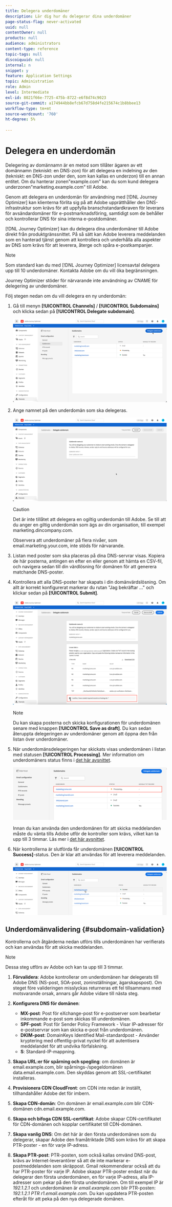 ```yaml
---
title: Delegera underdomäner
description: Lär dig hur du delegerar dina underdomäner
page-status-flag: never-activated
uuid: null
contentOwner: null
products: null
audience: administrators
content-type: reference
topic-tags: null
discoiquuid: null
internal: n
snippet: y
feature: Application Settings
topic: Administration
role: Admin
level: Intermediate
exl-id: 8021f66e-7725-475b-8722-e6f8d74c9023
source-git-commit: a174944bb8efcb67d758d4fe215674c1b8bbee13
workflow-type: tm+mt
source-wordcount: '760'
ht-degree: 5%

---
```


# Delegera en underdomän

Delegering av domännamn är en metod som tillåter ägaren av ett domännamn (tekniskt: en DNS-zon) för att delegera en indelning av den (tekniskt: en DNS-zon under den, som kan kallas en underzon) till en annan entitet. Om du hanterar zonen&quot;example.com&quot; kan du som kund delegera underzonen&quot;marketing.example.com&quot; till Adobe.

Genom att delegera en underdomän för användning med [!DNL Journey Optimizer] kan klienterna förlita sig på att Adobe upprätthåller den DNS-infrastruktur som krävs för att uppfylla branschstandardkraven för leverans för avsändardomäner för e-postmarknadsföring, samtidigt som de behåller och kontrollerar DNS för sina interna e-postdomäner.

[!DNL Journey Optimizer] kan du delegera dina underdomäner till Adobe direkt från produktgränssnittet. På så sätt kan Adobe leverera meddelanden som en hanterad tjänst genom att kontrollera och underhålla alla aspekter av DNS som krävs för att leverera, återge och spåra e-postkampanjer.

>[!NOTE]
>
>Som standard kan du med [!DNL Journey Optimizer] licensavtal delegera upp till 10 underdomäner. Kontakta Adobe om du vill öka begränsningen.
>
>Journey Optimizer stöder för närvarande inte användning av CNAME för delegering av underdomäner.

Följ stegen nedan om du vill delegera en ny underdomän:

1. Gå till menyn **[!UICONTROL Channels]** / **[!UICONTROL Subdomains]** och klicka sedan på **[!UICONTROL Delegate subdomain]**.

   ![](../assets/subdomain-delegate.png)

1. Ange namnet på den underdomän som ska delegeras.

   ![](../assets/subdomain-name.png)

   >[!CAUTION]
   >
   >Det är inte tillåtet att delegera en ogiltig underdomän till Adobe. Se till att du anger en giltig underdomän som ägs av din organisation, till exempel marketing.dincompany.com.
   >
   >Observera att underdomäner på flera nivåer, som email.marketing.your.com, inte stöds för närvarande.

1. Listan med poster som ska placeras på dina DNS-servrar visas. Kopiera de här posterna, antingen en efter en eller genom att hämta en CSV-fil, och navigera sedan till din värdlösning för domänen för att generera matchande DNS-poster.

1. Kontrollera att alla DNS-poster har skapats i din domänvärdslösning. Om allt är korrekt konfigurerat markerar du rutan &quot;Jag bekräftar ...&quot; och klickar sedan på **[!UICONTROL Submit]**.

   ![](../assets/subdomain-submit.png)

   >[!NOTE]
   >
   >Du kan skapa posterna och skicka konfigurationen för underdomänen senare med knappen **[!UICONTROL Save as draft]**. Du kan sedan återuppta delegeringen av underdomäner genom att öppna den från listan över underdomäner.

1. När underdomänsdelegeringen har skickats visas underdomänen i listan med statusen **[!UICONTROL Processing]**. Mer information om underdomäners status finns i [det här avsnittet](access-subdomains.md).

   ![](../assets/subdomain-processing.png)

   Innan du kan använda den underdomänen för att skicka meddelanden måste du vänta tills Adobe utför de kontroller som krävs, vilket kan ta upp till 3 timmar. Läs mer i [det här avsnittet](#subdomain-validation).

1. När kontrollerna är slutförda får underdomänen **[!UICONTROL Success]**-status. Den är klar att användas för att leverera meddelanden.

   <!-- later on, users will be notified in Pulse -->

   ![](../assets/subdomain-notification.png)

## Underdomänvalidering {#subdomain-validation}

Kontrollerna och åtgärderna nedan utförs tills underdomänen har verifierats och kan användas för att skicka meddelanden.

>[!NOTE]
>
>Dessa steg utförs av Adobe och kan ta upp till 3 timmar.

1. **Förvalidera**: Adobe kontrollerar om underdomänen har delegerats till Adobe DNS (NS-post, SOA-post, zoninställningar, ägarskapspost). Om steget före valideringen misslyckas returneras ett fel tillsammans med motsvarande orsak, annars går Adobe vidare till nästa steg.

1. **Konfigurera DNS för domänen**:

   * **MX-post**: Post för eXchange-post för e-postserver som bearbetar inkommande e-post som skickas till underdomänen.
   * **SPF-post**: Post för Sender Policy Framework - Visar IP-adresser för e-postservrar som kan skicka e-post från underdomänen.
   * **DKIM-post**: DomainKeys Identified Mail-standardpost - Använder kryptering med offentlig-privat nyckel för att autentisera meddelandet för att undvika förfalskning.
   * **S**: Standard-IP-mappning.

1. **Skapa URL:er för spårning och spegling**: om domänen är email.example.com, blir spårnings-/spegeldomänen data.email.example.com. Den skyddas genom att SSL-certifikatet installeras.

1. **Provisionera CDN CloudFront**: om CDN inte redan är inställt, tillhandahåller Adobe det för imbern.

1. **Skapa CDN-domän**: Om domänen är email.example.com blir CDN-domänen cdn.email.example.com.

1. **Skapa och bifoga CDN SSL-certifikat**: Adobe skapar CDN-certifikatet för CDN-domänen och kopplar certifikatet till CDN-domänen.

1. **Skapa vanlig DNS**: Om det här är den första underdomänen som du delegerar, skapar Adobe den framåtriktade DNS som krävs för att skapa PTR-poster - en för varje IP-adress.

1. **Skapa PTR-post**: PTR-posten, som också kallas omvänd DNS-post, krävs av Internet-leverantörer så att de inte markerar e-postmeddelanden som skräppost. Gmail rekommenderar också att du har PTR-poster för varje IP. Adobe skapar PTR-poster endast när du delegerar den första underdomänen, en för varje IP-adress, alla IP-adresser som pekar på den första underdomänen. Om till exempel IP är *192.1.2.1* och underdomänen är *email.example.com* blir PTR-posten: *192.1.2.1 PTR r1.email.example.com*. Du kan uppdatera PTR-posten efteråt för att peka på den nya delegerade domänen.
